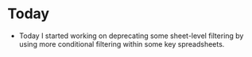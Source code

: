 # Today

* Today I started working on deprecating some sheet-level filtering by using more conditional filtering within some key spreadsheets.